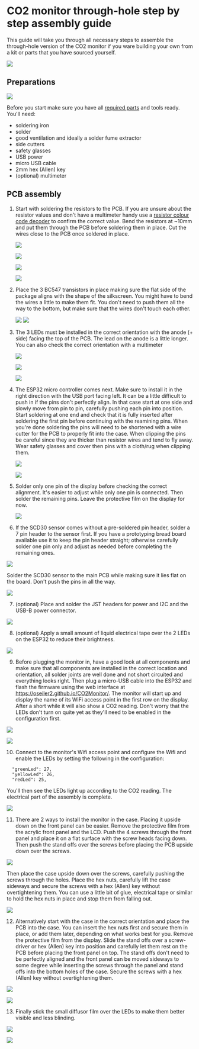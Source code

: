 # CO2 monitor through-hole step by step assembly guide

This guide will take you through all necessary steps to assemble the through-hole version of the CO2 monitor if you ware building your own from a kit or parts that you have sourced yourself.

![](CO2Monitor-TH-V0.5.render.png)

## Preparations

![](bom.jpg)

Before you start make sure you have all [required parts](./bom.md) and tools ready. You'll need:

- soldering iron
- solder
- good ventilation and ideally a solder fume extractor
- side cutters
- safety glasses
- USB power
- micro USB cable
- 2mm hex (Allen) key
- (optional) multimeter

## PCB assembly

1. Start with soldering the resistors to the PCB. If you are unsure about the resistor values and don't have a multimeter handy use a [resistor colour code decoder](https://www.digikey.co.nz/en/resources/conversion-calculators/conversion-calculator-resistor-color-code) to confirm the correct value. Bend the resistors at ~10mm and put them through the PCB before soldering them in place. Cut the wires close to the PCB once soldered in place.

   ![](./01-resistors.jpg)

   ![](./02-resistors.jpg)

   ![](./03-resistors.jpg)

   ![](./04-resistors.jpg)

2. Place the 3 BC547 transistors in place making sure the flat side of the package aligns with the shape of the silkscreen. You might have to bend the wires a little to make them fit. You don't need to push them all the way to the bottom, but make sure that the wires don't touch each other.

   ![](./05-transistors.jpg) ![](./06-transistors.jpg)

3. The 3 LEDs must be installed in the correct orientation with the anode (+ side) facing the top of the PCB. The lead on the anode is a little longer. You can also check the correct orientation with a multimeter

   ![](./07-leds.jpg)

   ![](./08-leds.jpg)

   ![](./09-leds.jpg)

4. The ESP32 micro controller comes next. Make sure to install it in the right direction with the USB port facing left. It can be a little difficult to push in if the pins don't perfectly align. In that case start at one side and slowly move from pin to pin, carefully pushing each pin into position. Start soldering at one end and check that it is fully inserted after soldering the first pin before continuing with the reamining pins. When you're done soldering the pins will need to be shortened with a wire cutter for the PCB to properly fit into the case. When clipping the pins be careful since they are thicker than resistor wires and tend to fly away. Wear safety glasses and cover then pins with a cloth/rug when clipping them.

   ![](./10-esp32.jpg)

   ![](./11-esp32.jpg)

5. Solder only one pin of the display before checking the correct alignment. It's easier to adjust while only one pin is connected. Then solder the remaining pins. Leave the protective film on the display for now.

   ![](./12-lcd.jpg)

6. If the SCD30 sensor comes without a pre-soldered pin header, solder a 7 pin header to the sensor first. If you have a prototyping bread board available use it to keep the pin header straight; otherwise carefully solder one pin only and adjust as needed before completing the remaining ones.

![](./13-scd30.jpg)

Solder the SCD30 sensor to the main PCB while making sure it lies flat on the board. Don't push the pins in all the way.

![](./15-scd30.jpg)

7. (optional) Place and solder the JST headers for power and I2C and the USB-B power connector.

![](./16-connectors.jpg)

8. (optional) Apply a small amount of liquid electrical tape over the 2 LEDs on the ESP32 to reduce their brightness.

![](./17-liquid-tape.jpg)

9. Before plugging the monitor in, have a good look at all components and make sure that all components are installed in the correct location and orientation, all solder joints are well done and not short circuited and everything looks right. Then plug a micro-USB cable into the ESP32 and flash the firmware using the web interface at https://oseiler2.github.io/CO2Monitor/. The monitor will start up and display the name of its WiFi access point in the first row on the display. After a short while it will also show a CO2 reading. Don't worry that the LEDs don't turn on quite yet as they'll need to be enabled in the configuration first.

![](./18-flash.jpg)

![](./19-flash.jpg)

10. Connect to the monitor's Wifi access point and configure the Wifi and enable the LEDs by setting the following in the configuration:

```
  "greenLed": 27,
  "yellowLed": 26,
  "redLed": 25,
```

You'll then see the LEDs light up according to the CO2 reading. The electrical part of the assembly is complete.

![](./20-test.jpg)

11. There are 2 ways to install the monitor in the case. Placing it upside down on the front panel can be easier.
    Remove the protective film from the acrylic front panel and the LCD. Push the 4 screws through the front panel and place it on a flat surface with the screw heads facing down. Then push the stand offs over the screws before placing the PCB upside down over the screws.

![](./21-assembly.jpg)

Then place the case upside down over the screws, carefully pushing the screws through the holes. Place the hex nuts, carefully lift the case sideways and secure the screws with a hex (Allen) key without overtightening them. You can use a little bit of glue, electrical tape or similar to hold the hex nuts in place and stop them from falling out.

![](./22-assembly.jpg)

12. Alternatively start with the case in the correct orientation and place the PCB into the case. You can insert the hex nuts first and secure them in place, or add them later, depending on what works best for you. Remove the protective film from the display. Slide the stand offs over a screw-driver or hex (Allen) key into position and carefully let them rest on the PCB before placing the front panel on top. The stand offs don't need to be perfectly aligned and the front panel can be moved sideways to some degree while inserting the screws through the panel and stand offs into the bottom holes of the case. Secure the screws with a hex (Allen) key without overtightening them.

![](./23-assembly.jpg)

![](./24-assembly.jpg)

13. Finally stick the small diffusor film over the LEDs to make them better visible and less blinding.

![](./25-diffusor.jpg)

![](./26-diffusor.jpg)
